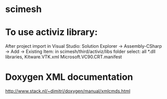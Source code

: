 # scimesh

# To use activiz library:
After project import in Visual Studio:
Solution Explorer -> Assembly-CSharp -> Add -> Existing Item:
in scimesh/third/activiz/libs folder select:
all *.dll libraries,
Kitware.VTK.xml
Microsoft.VC90.CRT.manifest

# Doxygen XML documentation
http://www.stack.nl/~dimitri/doxygen/manual/xmlcmds.html